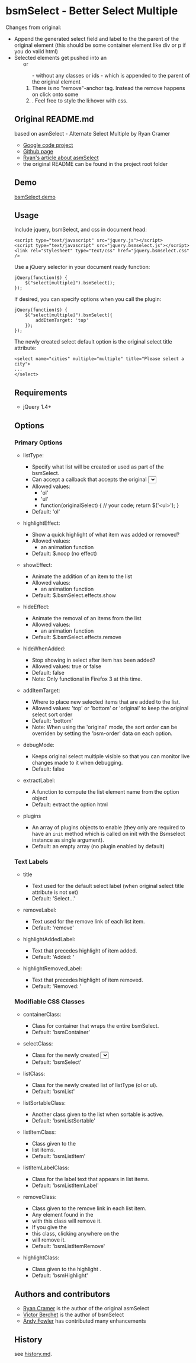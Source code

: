 # bsmSelect - Better Select Multiple #

Changes from original:

* Append the generated select field and label to the the parent of the original element (this should be some container element like div or p if you do valid html)
* Selected elements get pushed into an <ul> or <ol> - without any classes or ids - which is appended to the parent of the original element
* There is no "remove"-anchor tag. Instead the remove happens on click onto some <li>. Feel free to style the li:hover with css.

Original README.md
------------------

based on asmSelect - Alternate Select Multiple by Ryan Cramer

  * [Google code project](http://code.google.com/p/jquery-asmselect/)
  * [Github page](http://github.com/ryancramerdesign/jquery-asmSelect)
  * [Ryan's article about asmSelect](http://www.ryancramer.com/journal/entries/select_multiple/)
  * the original README can be found in the project root folder

## Demo ##

[bsmSelect demo](http://www.suumit.com/projects/bsmSelect/examples/index.html)

## Usage ##

Include jquery, bsmSelect, and css in document head:

    <script type="text/javascript" src="jquery.js"></script>
    <script type="text/javascript" src="jquery.bsmselect.js"></script>
    <link rel="stylesheet" type="text/css" href="jquery.bsmselect.css" />

Use a jQuery selector in your document ready function:

    jQuery(function($) {
        $("select[multiple]").bsmSelect();
    });

If desired, you can specify options when you call the plugin:

    jQuery(function($) {
        $("select[multiple]").bsmSelect({
            addItemTarget: 'top'
        });
    });

The newly created select default option is the original select title attribute:

    <select name="cities" multiple="multiple" title="Please select a city">
    ...
    </select>

## Requirements ##

* jQuery 1.4+

## Options ##

### Primary Options ###

* listType:

  * Specify what list will be created or used as part of the bsmSelect.
  * Can accept a callback that accepts the original <select> as an argument and returns a jQuery object with a single list.
  * Allowed values:
      * 'ol'
      * 'ul'
      * function(originalSelect) { // your code; return $('&lt;ul&gt;'); }
  * Default: 'ol'

* highlightEffect:

  * Show a quick highlight of what item was added or removed?
  * Allowed values:
    * an animation function
  * Default: $.noop (no effect)

* showEffect:

  * Animate the addition of an item to the list
  * Allowed values:
    * an animation function
  * Default: $.bsmSelect.effects.show

* hideEffect:

  * Animate the removal of an items from the list
  * Allowed values:
    * an animation function
  * Default: $.bsmSelect.effects.remove

* hideWhenAdded:

  * Stop showing in select after item has been added?
  * Allowed values: true or false
  * Default: false
  * Note: Only functional in Firefox 3 at this time.

* addItemTarget:

  * Where to place new selected items that are added to the list.
  * Allowed values: 'top' or 'bottom' or 'original' to keep the original select sort order
  * Default: 'bottom'
  * Note: When using the 'original' mode, the sort order can be overriden by setting the 'bsm-order' data on each option.

* debugMode:

  * Keeps original select multiple visible so that you can monitor live changes made to it when debugging.
  * Default: false

* extractLabel:

  * A function to compute the list element name from the option object
  * Default: extract the option html

* plugins

  * An array of plugins objects to enable (they only are required to have an `init` method which is called on init with the Bsmselect instance as single argument).
  * Default: an empty array (no plugin enabled by default)

### Text Labels ###

* title

  * Text used for the default select label (when original select title attribute is not set)
  * Default: 'Select...'

* removeLabel:

  * Text used for the remove link of each list item.
  * Default: 'remove'

* highlightAddedLabel:

  * Text that precedes highlight of item added.
  * Default: 'Added: '

* highlightRemovedLabel:

  * Text that precedes highlight of item removed.
  * Default: 'Removed: '

### Modifiable CSS Classes ###

* containerClass:

  * Class for container that wraps the entire bsmSelect.
  * Default: 'bsmContainer'

* selectClass:

  * Class for the newly created <select>.
  * Default: 'bsmSelect'

* listClass:

  * Class for the newly created list of listType (ol or ul).
  * Default: 'bsmList'

* listSortableClass:

  * Another class given to the list when sortable is active.
  * Default: 'bsmListSortable'

* listItemClass:

  * Class given to the <li> list items.
  * Default: 'bsmListItem'

* listItemLabelClass:

  * Class for the label text that appears in list items.
  * Default: 'bsmListItemLabel'

* removeClass:

  * Class given to the remove link in each list item.
  * Any element found in the <li> with this class will remove it.
  * If you give the <li> this class, clicking anywhere on the <li> will remove it.
  * Default: 'bsmListItemRemove'

* highlightClass:

  * Class given to the highlight <span>.
  * Default: 'bsmHighlight'

## Authors and contributors ##

  * [Ryan Cramer](http://www.ryancramer.com/) is the author of the original asmSelect
  * [Victor Berchet](http://github.com/vicb) is the author of bsmSelect
  * [Andy Fowler](http://github.com/andyfowler) has contributed many enhancements

## History ##

see [history.md](history.md).


